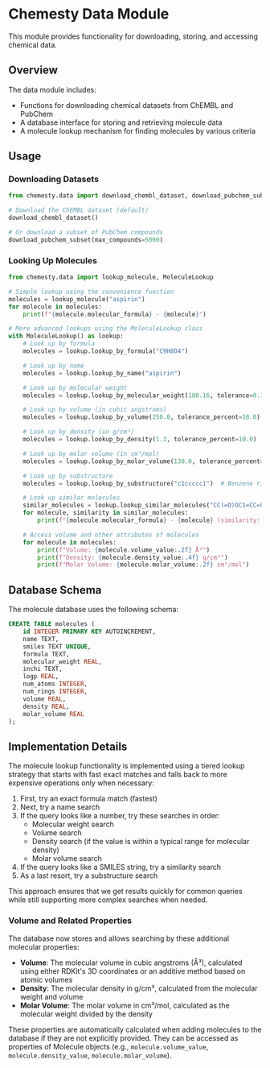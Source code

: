# Chemesty Data Module

This module provides functionality for downloading, storing, and accessing chemical data.

## Overview

The data module includes:

- Functions for downloading chemical datasets from ChEMBL and PubChem
- A database interface for storing and retrieving molecule data
- A molecule lookup mechanism for finding molecules by various criteria

## Usage

### Downloading Datasets

```python
from chemesty.data import download_chembl_dataset, download_pubchem_subset

# Download the ChEMBL dataset (default)
download_chembl_dataset()

# Or download a subset of PubChem compounds
download_pubchem_subset(max_compounds=5000)
```

### Looking Up Molecules

```python
from chemesty.data import lookup_molecule, MoleculeLookup

# Simple lookup using the convenience function
molecules = lookup_molecule("aspirin")
for molecule in molecules:
    print(f"{molecule.molecular_formula} - {molecule}")

# More advanced lookups using the MoleculeLookup class
with MoleculeLookup() as lookup:
    # Look up by formula
    molecules = lookup.lookup_by_formula("C9H8O4")

    # Look up by name
    molecules = lookup.lookup_by_name("aspirin")

    # Look up by molecular weight
    molecules = lookup.lookup_by_molecular_weight(180.16, tolerance=0.1)

    # Look up by volume (in cubic angstroms)
    molecules = lookup.lookup_by_volume(250.0, tolerance_percent=10.0)

    # Look up by density (in g/cm³)
    molecules = lookup.lookup_by_density(1.3, tolerance_percent=10.0)

    # Look up by molar volume (in cm³/mol)
    molecules = lookup.lookup_by_molar_volume(130.0, tolerance_percent=10.0)

    # Look up by substructure
    molecules = lookup.lookup_by_substructure("c1ccccc1")  # Benzene ring

    # Look up similar molecules
    similar_molecules = lookup.lookup_similar_molecules("CC(=O)OC1=CC=CC=C1C(=O)O")  # Aspirin
    for molecule, similarity in similar_molecules:
        print(f"{molecule.molecular_formula} - {molecule} (similarity: {similarity:.2f})")

    # Access volume and other attributes of molecules
    for molecule in molecules:
        print(f"Volume: {molecule.volume_value:.2f} Å³")
        print(f"Density: {molecule.density_value:.4f} g/cm³")
        print(f"Molar Volume: {molecule.molar_volume:.2f} cm³/mol")
```

## Database Schema

The molecule database uses the following schema:

```sql
CREATE TABLE molecules (
    id INTEGER PRIMARY KEY AUTOINCREMENT,
    name TEXT,
    smiles TEXT UNIQUE,
    formula TEXT,
    molecular_weight REAL,
    inchi TEXT,
    logp REAL,
    num_atoms INTEGER,
    num_rings INTEGER,
    volume REAL,
    density REAL,
    molar_volume REAL
);
```

## Implementation Details

The molecule lookup functionality is implemented using a tiered lookup strategy that starts with fast exact matches and falls back to more expensive operations only when necessary:

1. First, try an exact formula match (fastest)
2. Next, try a name search
3. If the query looks like a number, try these searches in order:
   - Molecular weight search
   - Volume search
   - Density search (if the value is within a typical range for molecular density)
   - Molar volume search
4. If the query looks like a SMILES string, try a similarity search
5. As a last resort, try a substructure search

This approach ensures that we get results quickly for common queries while still supporting more complex searches when needed.

### Volume and Related Properties

The database now stores and allows searching by these additional molecular properties:

- **Volume**: The molecular volume in cubic angstroms (Å³), calculated using either RDKit's 3D coordinates or an additive method based on atomic volumes
- **Density**: The molecular density in g/cm³, calculated from the molecular weight and volume
- **Molar Volume**: The molar volume in cm³/mol, calculated as the molecular weight divided by the density

These properties are automatically calculated when adding molecules to the database if they are not explicitly provided. They can be accessed as properties of Molecule objects (e.g., `molecule.volume_value`, `molecule.density_value`, `molecule.molar_volume`).
